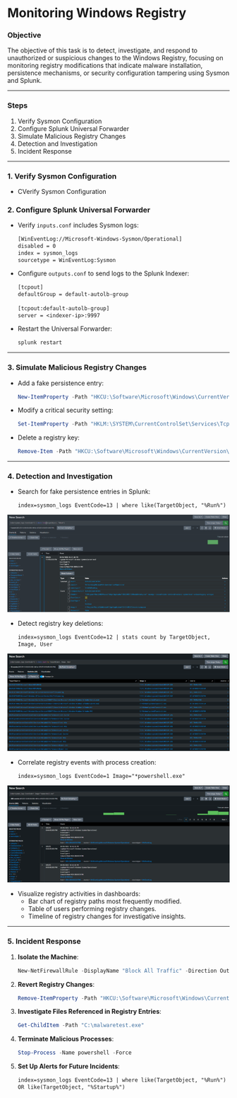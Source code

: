 # Monitoring Windows Registry

### **Objective**

The objective of this task is to detect, investigate, and respond to unauthorized or suspicious changes to the Windows Registry, focusing on monitoring registry modifications that indicate malware installation, persistence mechanisms, or security configuration tampering using Sysmon and Splunk.

---

### **Steps**

1. Verify Sysmon Configuration
2. Configure Splunk Universal Forwarder
3. Simulate Malicious Registry Changes
4. Detection and Investigation
5. Incident Response

---

### **1. Verify Sysmon Configuration**

- CVerify Sysmon Configuration

### **2. Configure Splunk Universal Forwarder**

- Verify `inputs.conf` includes Sysmon logs:

  ```plaintext
  [WinEventLog://Microsoft-Windows-Sysmon/Operational]
  disabled = 0
  index = sysmon_logs
  sourcetype = WinEventLog:Sysmon
  ```

- Configure `outputs.conf` to send logs to the Splunk Indexer:

  ```plaintext
  [tcpout]
  defaultGroup = default-autolb-group

  [tcpout:default-autolb-group]
  server = <indexer-ip>:9997
  ```

- Restart the Universal Forwarder:
  ```cmd
  splunk restart
  ```

---

### **3. Simulate Malicious Registry Changes**

- Add a fake persistence entry:

  ```powershell
  New-ItemProperty -Path "HKCU:\Software\Microsoft\Windows\CurrentVersion\Run" -Name "MalwareTest" -Value "C:\malwaretest.exe"
  ```

- Modify a critical security setting:

  ```powershell
  Set-ItemProperty -Path "HKLM:\SYSTEM\CurrentControlSet\Services\Tcpip\Parameters" -Name "DisableIPSourceRouting" -Value 1
  ```

- Delete a registry key:
  ```powershell
  Remove-Item -Path "HKCU:\Software\Microsoft\Windows\CurrentVersion\Run\MalwareSimulation"
  ```

---

### **4. Detection and Investigation**

- Search for fake persistence entries in Splunk:

  ```spl
  index=sysmon_logs EventCode=13 | where like(TargetObject, "%Run%")
  ```

![Splunk](/soc-operations/forensic-analysis/assets/01-windows-registry-monitoring.png)

- Detect registry key deletions:

  ```spl
  index=sysmon_logs EventCode=12 | stats count by TargetObject, Image, User
  ```

![Splunk](/soc-operations/forensic-analysis/assets/02-windows-registry-monitoring.png)

- Correlate registry events with process creation:

  ```spl
  index=sysmon_logs EventCode=1 Image="*powershell.exe"
  ```

![Splunk](/soc-operations/forensic-analysis/assets/03-windows-registry-monitoring.png)

- Visualize registry activities in dashboards:
  - Bar chart of registry paths most frequently modified.
  - Table of users performing registry changes.
  - Timeline of registry changes for investigative insights.

---

### **5. Incident Response**

1. **Isolate the Machine**:

   ```powershell
   New-NetFirewallRule -DisplayName "Block All Traffic" -Direction Outbound -Action Block
   ```

2. **Revert Registry Changes**:

   ```powershell
   Remove-ItemProperty -Path "HKCU:\Software\Microsoft\Windows\CurrentVersion\Run" -Name "MalwareSimulation"
   ```

3. **Investigate Files Referenced in Registry Entries**:

   ```powershell
   Get-ChildItem -Path "C:\malwaretest.exe"
   ```

4. **Terminate Malicious Processes**:

   ```powershell
   Stop-Process -Name powershell -Force
   ```

5. **Set Up Alerts for Future Incidents**:

   ```spl
   index=sysmon_logs EventCode=13 | where like(TargetObject, "%Run%") OR like(TargetObject, "%Startup%")
   ```
